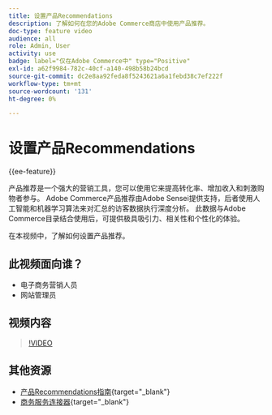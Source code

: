 ```yaml
---
title: 设置产品Recommendations
description: 了解如何在您的Adobe Commerce商店中使用产品推荐。
doc-type: feature video
audience: all
role: Admin, User
activity: use
badge: label="仅在Adobe Commerce中" type="Positive"
exl-id: a62f9984-782c-40cf-a140-498b58b24bcd
source-git-commit: dc2e8aa92feda8f5243621a6a1febd38c7ef222f
workflow-type: tm+mt
source-wordcount: '131'
ht-degree: 0%

---
```


# 设置产品Recommendations

{{ee-feature}}

产品推荐是一个强大的营销工具，您可以使用它来提高转化率、增加收入和刺激购物者参与。 Adobe Commerce产品推荐由Adobe Sensei提供支持，后者使用人工智能和机器学习算法来对汇总的访客数据执行深度分析。 此数据与Adobe Commerce目录结合使用后，可提供极具吸引力、相关性和个性化的体验。

在本视频中，了解如何设置产品推荐。

## 此视频面向谁？

- 电子商务营销人员
- 网站管理员

## 视频内容

>[!VIDEO](https://video.tv.adobe.com/v/343991?quality=12&learn=on)

## 其他资源

- [产品Recommendations指南](https://experienceleague.adobe.com/docs/commerce-merchant-services/product-recommendations/overview.html){target="_blank"}
- [商务服务连接器](https://experienceleague.adobe.com/docs/commerce-merchant-services/user-guides/integration-services/saas.html){target="_blank"}
